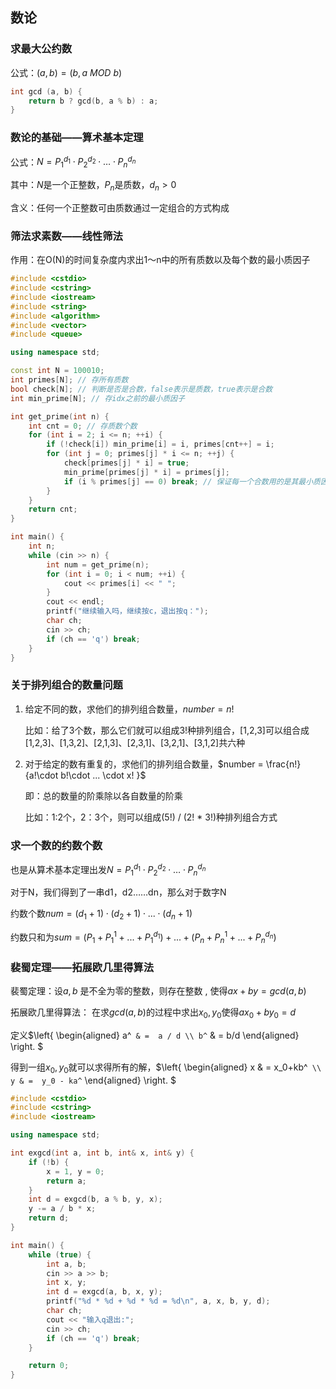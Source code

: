 ## 数论

### 求最大公约数

公式：$(a, b) = (b, a\  MOD\  b)$

```c++
int gcd (a, b) {
	return b ? gcd(b, a % b) : a;
}
```

### 数论的基础——算术基本定理

公式：$N = P_1^{d_1}\cdot P_2^{d_2}\cdot … \cdot P_n^{d_n}$

其中：$N$是一个正整数，$P_n$是质数，$d_n>0$ 

含义：任何一个正整数可由质数通过一定组合的方式构成

### 筛法求素数——线性筛法

作用：在O(N)的时间复杂度内求出1～n中的所有质数以及每个数的最小质因子

```c++
#include <cstdio>
#include <cstring>
#include <iostream>
#include <string>
#include <algorithm>
#include <vector>
#include <queue>

using namespace std;

const int N = 100010;
int primes[N]; // 存所有质数
bool check[N]; // 判断是否是合数，false表示是质数，true表示是合数
int min_prime[N]; // 存idx之前的最小质因子

int get_prime(int n) {
    int cnt = 0; // 存质数个数
    for (int i = 2; i <= n; ++i) {
        if (!check[i]) min_prime[i] = i, primes[cnt++] = i;
        for (int j = 0; primes[j] * i <= n; ++j) {
            check[primes[j] * i] = true;
            min_prime[primes[j] * i] = primes[j];
            if (i % primes[j] == 0) break; // 保证每一个合数用的是其最小质因子来筛的，这样子算法复杂度是O(n)
        }
    }
    return cnt;
}

int main() {
    int n;
    while (cin >> n) {
        int num = get_prime(n);
        for (int i = 0; i < num; ++i) {
            cout << primes[i] << " ";
        }
        cout << endl;
        printf("继续输入吗，继续按c，退出按q：");
        char ch;
        cin >> ch;
        if (ch == 'q') break;
    }
}
```

### 关于排列组合的数量问题

1. 给定不同的数，求他们的排列组合数量，$number = n!$

   比如：给了3个数，那么它们就可以组成3!种排列组合，[1,2,3]可以组合成[1,2,3]、[1,3,2]、[2,1,3]、[2,3,1]、[3,2,1]、[3,1,2]共六种

2. 对于给定的数有重复的，求他们的排列组合数量，$number = \frac{n!}{a!\cdot b!\cdot ... \cdot x! }$

   即：总的数量的阶乘除以各自数量的阶乘

   比如：1:2个，2：3个，则可以组成(5!) / (2! * 3!)种排列组合方式

### 求一个数的约数个数

也是从算术基本定理出发$N = P_1^{d_1}\cdot P_2^{d_2}\cdot … \cdot P_n^{d_n}$

对于N，我们得到了一串d1，d2……dn，那么对于数字N

约数个数$num = (d_1 + 1) \cdot (d_2 + 1) \cdot ... \cdot (d_n + 1)$

约数只和为$sum = (P_1 + P_1^{1} + ... + P_1^{d_1}) + ... + (P_n + P_n^{1} + ... + P_n^{d_n})$

### 裴蜀定理——拓展欧几里得算法

裴蜀定理：设$a,b$ 是不全为零的整数，则存在整数 , 使得$ax+by=gcd(a,b)$

拓展欧几里得算法： 在求$gcd(a,b)$的过程中求出$x_0,y_0$使得$ax_0+by_0=d$

定义$\left\{ \begin{aligned} a^` & =  a / d \\ b^` & =  b/d \end{aligned} \right. $

得到一组$x_0,y_0$就可以求得所有的解，$\left\{ \begin{aligned} x & =  x_0+kb^` \\ y & =  y_0 - ka^` \end{aligned} \right. $

```c++
#include <cstdio>
#include <cstring>
#include <iostream>

using namespace std;

int exgcd(int a, int b, int& x, int& y) {
    if (!b) {
        x = 1, y = 0;
        return a;
    }
    int d = exgcd(b, a % b, y, x);
    y -= a / b * x;
    return d;
}

int main() {
    while (true) {
        int a, b;
        cin >> a >> b;
        int x, y;
        int d = exgcd(a, b, x, y);
        printf("%d * %d + %d * %d = %d\n", a, x, b, y, d);
        char ch;
        cout << "输入q退出:";
        cin >> ch;
        if (ch == 'q') break;
    }

    return 0;
}
```

